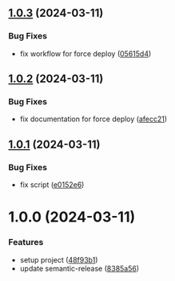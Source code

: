 ## [1.0.3](https://github.com/louis-lemon/ts-package-template/compare/v1.0.2...v1.0.3) (2024-03-11)

### Bug Fixes

-   fix workflow for force deploy ([05615d4](https://github.com/louis-lemon/ts-package-template/commit/05615d4435a35d746655b0d57e9b293b9e21449b))

## [1.0.2](https://github.com/louis-lemon/ts-package-template/compare/v1.0.1...v1.0.2) (2024-03-11)

### Bug Fixes

-   fix documentation for force deploy ([afecc21](https://github.com/louis-lemon/ts-package-template/commit/afecc21d06f512ebd1db71d85aeb6a9c7f2ed1d3))

## [1.0.1](https://github.com/louis-lemon/ts-package-template/compare/v1.0.0...v1.0.1) (2024-03-11)

### Bug Fixes

-   fix script ([e0152e6](https://github.com/louis-lemon/ts-package-template/commit/e0152e6f53988d761b5b46698ffb21c638914f5c))

# 1.0.0 (2024-03-11)

### Features

-   setup project ([48f93b1](https://github.com/louis-lemon/ts-package-template/commit/48f93b10f83d2c7a683e4bd06e49febe09916686))
-   update semantic-release ([8385a56](https://github.com/louis-lemon/ts-package-template/commit/8385a56523c21dcbc73f1e5537083fd5476c6721))
